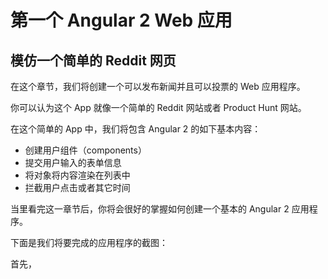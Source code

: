 # 第一个 Angular 2 Web 应用
## 模仿一个简单的 Reddit 网页
在这个章节，我们将创建一个可以发布新闻并且可以投票的 Web 应用程序。

你可以认为这个 App 就像一个简单的 Reddit 网站或者 Product Hunt 网站。

在这个简单的 App 中，我们将包含 Angular 2 的如下基本内容：

* 创建用户组件（components）
* 提交用户输入的表单信息
* 将对象将内容渲染在列表中
* 拦截用户点击或者其它时间

当里看完这一章节后，你将会很好的掌握如何创建一个基本的 Angular 2 应用程序。

下面是我们将要完成的应用程序的截图：

首先，


